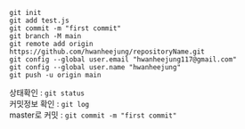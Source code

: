 ```
git init
git add test.js
git commit -m "first commit"
git branch -M main
git remote add origin https://github.com/hwanheejung/repositoryName.git
git config --global user.email "hwanheejung117@gmail.com"
git config --global user.name "hwanheejung"
git push -u origin main
```

상태확인 : `git status`  
커밋정보 확인 : `git log`  
master로 커밋 : `git commit -m "first commit"`
